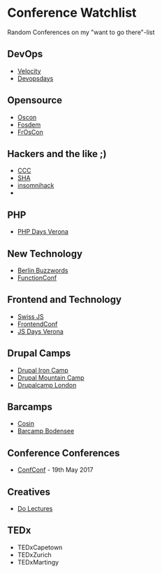 # Conference Watchlist
Random Conferences on my "want to go there"-list

## DevOps
- [Velocity](http://velocityconf.com/)
- [Devopsdays](http://www.devopsdays.org/)

## Opensource
- [Oscon](http://www.oscon.com/)
- [Fosdem](https://fosdem.org/)
- [FrOsCon](http://www.froscon.de)

## Hackers and the like ;)
- [CCC](https://events.ccc.de/)
- [SHA](https://sha2017.org/)
- [insomnihack](https://insomnihack.ch/)
- 
## PHP
- [PHP Days Verona](http://phpday.it/)

## New Technology
- [Berlin Buzzwords](https://berlinbuzzwords.de/17/about)
- [FunctionConf](https://functionconf.io/)

## Frontend and Technology
- [Swiss JS](http://www.swissjs.com/)
- [FrontendConf](http://frontendconf.ch/)
- [JS Days Verona](http://jsday.it/)

## Drupal Camps
- [Drupal Iron Camp](http://drupalironcamp.com/)
- [Drupal Mountain Camp](https://drupalmountaincamp.ch/)
- [Drupalcamp London](http://drupalcamp.london/)

## Barcamps
- [Cosin](https://www.cosin.ch/)
- [Barcamp Bodensee](http://barcamp-bodensee.de/)

## Conference Conferences
- [ConfConf](https://conf-conf.com/) - 19th May 2017

## Creatives
- [Do Lectures](http://www.thedolectures.com/)

## TEDx
- TEDxCapetown
- TEDxZurich
- TEDxMartingy
